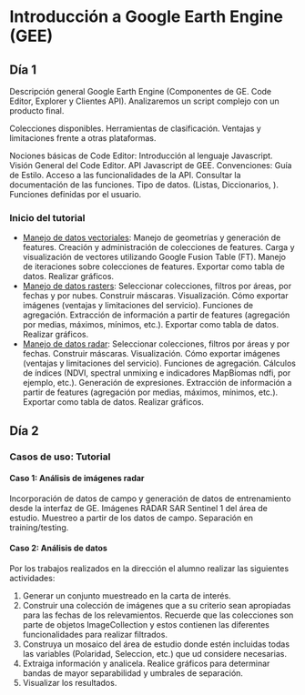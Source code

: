 # Introducción a Google Earth Engine (GEE)

## Día 1

Descripción general Google Earth Engine (Componentes de GE. Code Editor, Explorer y Clientes API). Analizaremos un script complejo con un producto final.

Colecciones disponibles. Herramientas de clasificación. Ventajas y limitaciones frente a otras plataformas.

Nociones básicas de Code Editor: Introducción al lenguaje Javascript. Visión General del Code Editor. API Javascript de GEE. Convenciones: Guía de Estilo. Acceso a las funcionalidades de la API. Consultar la documentación de las funciones. Tipo de datos. (Listas, Diccionarios, ). Funciones definidas por el usuario.

### Inicio del tutorial

  * [Manejo de datos vectoriales](https://github.com/HWMuyulema/GEE/blob/master/datos_vectoriales.md): Manejo de geometrías y generación de features. Creación y administración de colecciones de features. Carga y visualización de vectores utilizando Google Fusion Table (FT). Manejo de iteraciones sobre colecciones de features. Exportar como tabla de datos. Realizar gráficos.
  * [Manejo de datos rasters](https://github.com/HWMuyulema/GEE/blob/master/datos_rasters.md): Seleccionar colecciones, filtros por áreas, por fechas y por nubes. Construir máscaras. Visualización. Cómo exportar imágenes (ventajas y limitaciones del servicio). Funciones de agregación. Extracción de información a partir de features (agregación por medias, máximos, mínimos, etc.). Exportar como tabla de datos. Realizar gráficos.
  * [Manejo de datos radar](https://github.com/HWMuyulema/GEE/blob/master/datos_rasters.md): Seleccionar colecciones, filtros por áreas y por fechas. Construir máscaras. Visualización. Cómo exportar imágenes (ventajas y limitaciones del servicio). Funciones de agregación. Cálculos de índices (NDVI, spectral unmixing e indicadores MapBiomas ndfi, por ejemplo, etc.). Generación de expresiones. Extracción de información a partir de features (agregación por medias, máximos, mínimos, etc.). Exportar como tabla de datos. Realizar gráficos.

## Día 2

### Casos de uso: Tutorial

#### Caso 1: Análisis de imágenes radar

Incorporación de datos de campo y generación de datos de entrenamiento desde la interfaz de GE. Imágenes RADAR SAR Sentinel 1 del área de estudio. Muestreo a partir de los datos de campo. Separación en training/testing.

#### Caso 2: Análisis de datos 

Por los trabajos realizados en la dirección el alumno realizar las siguientes actividades:

 1. Generar un conjunto muestreado en la carta de interés.
 2. Construir una colección de imágenes que a su criterio sean apropiadas para las fechas de los relevamientos. Recuerde que las colecciones son parte de objetos ImageCollection y estos contienen las diferentes funcionalidades para realizar filtrados.
 3. Construya un mosaico del área de estudio donde estén incluidas todas las variables (Polaridad, Seleccion, etc.) que ud considere necesarias.
 4. Extraiga información y analicela. Realice gráficos para determinar bandas de mayor separabilidad y umbrales de separación.
 5. Visualizar los resultados.

